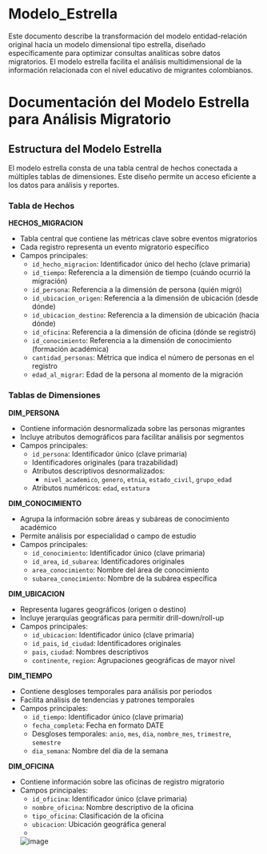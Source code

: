 # Modelo_Estrella
Este documento describe la transformación del modelo entidad-relación original hacia un modelo dimensional tipo estrella, diseñado específicamente para optimizar consultas analíticas sobre datos migratorios. El modelo estrella facilita el análisis multidimensional de la información relacionada con el nivel educativo de migrantes colombianos.
# Documentación del Modelo Estrella para Análisis Migratorio

## Estructura del Modelo Estrella

El modelo estrella consta de una tabla central de hechos conectada a múltiples tablas de dimensiones. Este diseño permite un acceso eficiente a los datos para análisis y reportes.

### Tabla de Hechos

**HECHOS_MIGRACION**
- Tabla central que contiene las métricas clave sobre eventos migratorios
- Cada registro representa un evento migratorio específico
- Campos principales:
  - `id_hecho_migracion`: Identificador único del hecho (clave primaria)
  - `id_tiempo`: Referencia a la dimensión de tiempo (cuándo ocurrió la migración)
  - `id_persona`: Referencia a la dimensión de persona (quién migró)
  - `id_ubicacion_origen`: Referencia a la dimensión de ubicación (desde dónde)
  - `id_ubicacion_destino`: Referencia a la dimensión de ubicación (hacia dónde)
  - `id_oficina`: Referencia a la dimensión de oficina (dónde se registró)
  - `id_conocimiento`: Referencia a la dimensión de conocimiento (formación académica)
  - `cantidad_personas`: Métrica que indica el número de personas en el registro
  - `edad_al_migrar`: Edad de la persona al momento de la migración

### Tablas de Dimensiones

**DIM_PERSONA**
- Contiene información desnormalizada sobre las personas migrantes
- Incluye atributos demográficos para facilitar análisis por segmentos
- Campos principales:
  - `id_persona`: Identificador único (clave primaria)
  - Identificadores originales (para trazabilidad)
  - Atributos descriptivos desnormalizados:
    - `nivel_academico`, `genero`, `etnia`, `estado_civil`, `grupo_edad`
  - Atributos numéricos: `edad`, `estatura`

**DIM_CONOCIMIENTO**
- Agrupa la información sobre áreas y subáreas de conocimiento académico
- Permite análisis por especialidad o campo de estudio
- Campos principales:
  - `id_conocimiento`: Identificador único (clave primaria)
  - `id_area`, `id_subarea`: Identificadores originales
  - `area_conocimiento`: Nombre del área de conocimiento
  - `subarea_conocimiento`: Nombre de la subárea específica

**DIM_UBICACION**
- Representa lugares geográficos (origen o destino)
- Incluye jerarquías geográficas para permitir drill-down/roll-up
- Campos principales:
  - `id_ubicacion`: Identificador único (clave primaria)
  - `id_pais`, `id_ciudad`: Identificadores originales
  - `pais`, `ciudad`: Nombres descriptivos
  - `continente`, `region`: Agrupaciones geográficas de mayor nivel

**DIM_TIEMPO**
- Contiene desgloses temporales para análisis por periodos
- Facilita análisis de tendencias y patrones temporales
- Campos principales:
  - `id_tiempo`: Identificador único (clave primaria)
  - `fecha_completa`: Fecha en formato DATE
  - Desgloses temporales: `anio`, `mes`, `dia`, `nombre_mes`, `trimestre`, `semestre`
  - `dia_semana`: Nombre del día de la semana

**DIM_OFICINA**
- Contiene información sobre las oficinas de registro migratorio
- Campos principales:
  - `id_oficina`: Identificador único (clave primaria)
  - `nombre_oficina`: Nombre descriptivo de la oficina
  - `tipo_oficina`: Clasificación de la oficina
  - `ubicacion`: Ubicación geográfica general
  - 
  ![image](https://github.com/user-attachments/assets/e555c5fc-a83c-466d-91c9-b01f1187769f)


